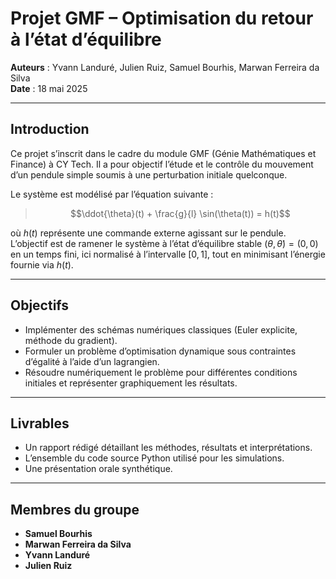 # Projet GMF – Optimisation du retour à l’état d’équilibre

**Auteurs** : Yvann Landuré, Julien Ruiz, Samuel Bourhis, Marwan Ferreira da Silva  
**Date** : 18 mai 2025  

---

## Introduction

Ce projet s’inscrit dans le cadre du module GMF (Génie Mathématiques et Finance) à CY Tech. Il a pour objectif l’étude et le contrôle du mouvement d’un pendule simple soumis à une perturbation initiale quelconque.

Le système est modélisé par l’équation suivante :

> $$\ddot{\theta}(t) + \frac{g}{l} \sin(\theta(t)) = h(t)$$

où $h(t)$ représente une commande externe agissant sur le pendule. L’objectif est de ramener le système à l’état d’équilibre stable $(\theta, \dot{\theta}) = (0, 0)$ en un temps fini, ici normalisé à l’intervalle $[0, 1]$, tout en minimisant l’énergie fournie via $h(t)$.

---

## Objectifs

- Implémenter des schémas numériques classiques (Euler explicite, méthode du gradient).
- Formuler un problème d’optimisation dynamique sous contraintes d’égalité à l’aide d’un lagrangien.
- Résoudre numériquement le problème pour différentes conditions initiales et représenter graphiquement les résultats.

---

## Livrables

- Un rapport rédigé détaillant les méthodes, résultats et interprétations.
- L’ensemble du code source Python utilisé pour les simulations.
- Une présentation orale synthétique.

---

## Membres du groupe

- **Samuel Bourhis**
- **Marwan Ferreira da Silva**
- **Yvann Landuré**
- **Julien Ruiz**
